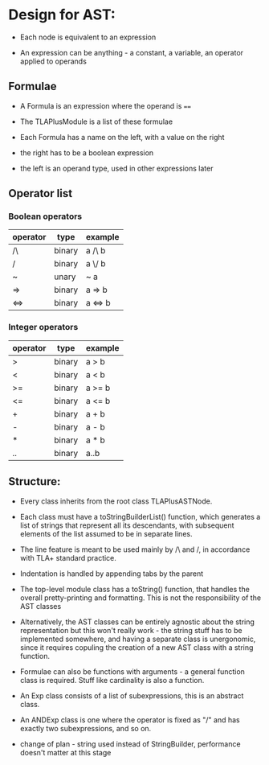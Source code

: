 # Design for AST:

- Each node is equivalent to an expression

- An expression can be anything - a constant, a variable, an operator applied to operands


## Formulae

- A Formula is an expression where the operand is `==`

- The TLAPlusModule is a list of these formulae

- Each Formula has a name on the left, with a value on the right

- the right has to be a boolean expression

- the left is an operand type, used in other expressions later


## Operator list

### Boolean operators

| operator    	 | type    | example |
|--------| ------- | ------- |
| /\ | binary | a /\ b |
| \/ | binary | a \\/ b |
| ~  | unary | ~ a |
| => | binary | a => b |
| <=> | binary | a <=> b |


### Integer operators

| operator    	 | type    | example |
|--------| ------- | ------- |
| > | binary | a > b |
| < | binary | a < b |
| >= | binary | a >= b |
| <= | binary | a <= b |
| + | binary | a + b |
| - | binary | a - b |
| * | binary | a * b |
| .. | binary | a..b |



## Structure:

- Every class inherits from the root class TLAPlusASTNode.

- Each class must have a toStringBuilderList() function, which generates a list of strings that represent all its descendants, with subsequent elements of the list assumed to be in separate lines.

- The line feature is meant to be used mainly by /\ and \/, in accordance with TLA+ standard practice.

- Indentation is handled by appending tabs by the parent

- The top-level module class has a toString() function, that handles the overall pretty-printing and formatting. This is not the responsibility of the AST classes

- Alternatively, the AST classes can be entirely agnostic about the string representation but this won't really work - the string stuff has to be implemented somewhere, and having a separate class is unergonomic, since it requires copuling the creation of a new AST class with a string function.

- Formulae can also be functions with arguments - a general function class is required. Stuff like cardinality is also a function.

- An Exp class consists of a list of subexpressions, this is an abstract class.

- An ANDExp class is one where the operator is fixed as "/\" and has exactly two subexpressions, and so on.

- change of plan - string used instead of StringBuilder, performance doesn't matter at this stage